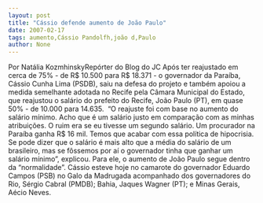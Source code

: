 ```yaml
---
layout: post
title: "Cássio defende aumento de João Paulo"
date: 2007-02-17
tags: aumento,Cássio Pandolfh,joão d,Paulo
author: None
---
```

Por Natália KozmhinskyRepórter do Blog do JC 
Após ter reajustado em cerca de 75% - de R$ 10.500 para R$ 18.371 - o governador da Paraíba, Cássio Cunha Lima (PSDB), saiu na defesa do projeto e também apoiou a medida semelhante adotada no Recife pela Câmara Municipal do Estado, que reajustou o salário do prefeito do Recife, João Paulo (PT), em quase 50% - de 10.000 para 14.635.&nbsp; 
“O reajuste foi com base no aumento do salário mínimo. Acho que é um salário justo em comparação com as minhas atribuições. O ruim era se eu tivesse um segundo salário. Um procurador na Paraíba ganha R$ 16 mil. Temos que acabar com essa política de hipocrisia. Se pode dizer que o salário é mais alto que a média do salário de um brasileiro, mas se fôssemos por aí o governador tinha que ganhar um salário mínimo”, explicou. Para ele, o aumento de João Paulo segue dentro da “normalidade”. 
Cássio esteve hoje no camarote do governador Eduardo Campos (PSB) no Galo da Madrugada acompanhado dos governadores do Rio, Sérgio Cabral (PMDB); Bahia, Jaques Wagner (PT); e&nbsp;Minas Gerais, Aécio Neves. &nbsp; 